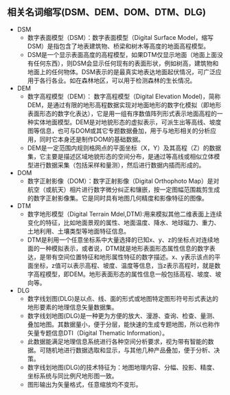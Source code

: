 ## 相关名词缩写(DSM、DEM、DOM、DTM、DLG)
- DSM
	- 数字表面模型（DSM）：数字表面模型（Digital Surface Model，缩写DSM）是指包含了地表建筑物、桥梁和树木等高度的地面高程模型。
	- DSM是一个显示表面高度的高程模型，如果DTM仅显示地面（地面上面没有任何东西），则DSM会显示任何现有的表面形状，例如树高，建筑物和地面上的任何物体。DSM表示的是最真实地表达地面起伏情况，可广泛应用于各行各业。如在森林地区，可以用于检测森林的生长情况。
- DEM
	- 数字高程模型（DEM）： 数字高程模型（Digital Elevation Model)，简称DEM，是通过有限的地形高程数据实现对地面地形的数字化模拟（即地形表面形态的数字化表达），它是用一组有序数值阵列形式表示地面高程的一种实体地面模型。DEM是对地貌形态的虚拟表示，可派生出等高线、坡度图等信息，也可与DOM或其它专题数据叠加，用于与地形相关的分析应用，同时它本身还是制作DOM的基础数据。
	- DEM是一定范围内规则格网点的平面坐标（X，Y）及其高程（Z）的数据集，它主要是描述区域地貌形态的空间分布，是通过等高线或相似立体模型进行数据采集（包括采样和量测），然后进行数据内插而形成的。
- DOM
	- 数字正射影像（DOM）：数字正射影像（Digital Orthophoto Map）是对航空（或航天）相片进行数字微分纠正和镶嵌，按一定图幅范围裁剪生成的数字正射影像集。它是同时具有地图几何精度和影像特征的图像。
- DTM
	- 数字地形模型（Digital Terrain Mdel,DTM):用来模拟其他二维表面上连续变化的特征，比如地面景观的属性、地面温度、降水、地球磁力、重力、土地利用、土壤类型等地面特征信息。
	- DTM是利用一个任意坐标系中大量选择的已知x、y、z的坐标点对连续地面的一种模拟表示，或者说，DTM就是地形表面形态属性信息的数字表达，是带有空间位置特征和地形属性特征的数字描述。x、y表示该点的平面坐标，z值可以表示高程、坡度、温度等信息，当z表示高程时，就是数字高程模型，即DEM。地形表面形态的属性信息一般包括高程、坡度、坡向等。
- DLG
	- 数字线划图(DLG)是以点、线、面的形式或地图特定图形符号形式表达的地形要素的地理信息矢量数据集。
	- 数字线划地图(DLG)是一种更为方便的放大、漫游、查询、检查、量测、叠加地图。其数据量小，便于分层，能快速的生成专题地图，所以也称作矢量专题信息DTI（Digital Thematic Information）。
	- 此数据能满足地理信息系统进行各种空间分析要求，视为带有智能的数据。可随机地进行数据选取和显示，与其他几种产品叠加，便于分析、决策。
	- 数字线划地图(DLG)的技术特征为：地图地理内容、分幅、投影、精度、坐标系统与同比例尺地形图一致。
	- 图形输出为矢量格式，任意缩放均不变形。